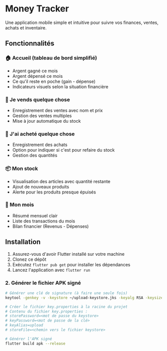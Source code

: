 # Money Tracker

Une application mobile simple et intuitive pour suivre vos finances, ventes, achats et inventaire.

## Fonctionnalités

### 🏠 Accueil (tableau de bord simplifié)
- Argent gagné ce mois
- Argent dépensé ce mois
- Ce qu'il reste en poche (gain - dépense)
- Indicateurs visuels selon la situation financière

### 💸 Je vends quelque chose
- Enregistrement des ventes avec nom et prix
- Gestion des ventes multiples
- Mise à jour automatique du stock

### 🛒 J'ai acheté quelque chose
- Enregistrement des achats
- Option pour indiquer si c'est pour refaire du stock
- Gestion des quantités

### 📦 Mon stock
- Visualisation des articles avec quantité restante
- Ajout de nouveaux produits
- Alerte pour les produits presque épuisés

### 📅 Mon mois
- Résumé mensuel clair
- Liste des transactions du mois
- Bilan financier (Revenus - Dépenses)

## Installation

1. Assurez-vous d'avoir Flutter installé sur votre machine
2. Clonez ce dépôt
3. Exécutez `flutter pub get` pour installer les dépendances
4. Lancez l'application avec `flutter run`

### 2. Générer le fichier APK signé

```bash
# Générer une clé de signature (à faire une seule fois)
keytool -genkey -v -keystore ~/upload-keystore.jks -keyalg RSA -keysize 2048 -validity 10000 -alias upload

# Créer le fichier key.properties à la racine du projet
# Contenu du fichier key.properties :
# storePassword=<mot de passe du keystore>
# keyPassword=<mot de passe de la clé>
# keyAlias=upload
# storeFile=<chemin vers le fichier keystore>

# Générer l'APK signé
flutter build apk --release
```
